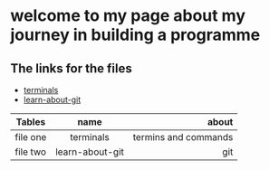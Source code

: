 # welcome to my page about my journey in building a programme

## The links for the files
* [terminals](https://daniaalrababa9.github.io/LearningJournal/terminals)
* [learn-about-git](https://daniaalrababa9.github.io/LearningJournal/learn-about-git)

| Tables        | name          |  about |
| ------------- |:-------------:| -----:|
| file one      | terminals| termins and commands |
| file two      | learn-about-git |  git |